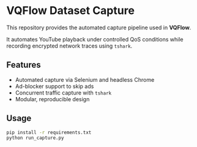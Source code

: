# VQFlow Dataset Capture

This repository provides the automated capture pipeline used in **VQFlow**.

It automates YouTube playback under controlled QoS conditions while recording encrypted network traces using `tshark`.

## Features
- Automated capture via Selenium and headless Chrome
- Ad-blocker support to skip ads
- Concurrent traffic capture with `tshark`
- Modular, reproducible design

## Usage
```bash
pip install -r requirements.txt
python run_capture.py
